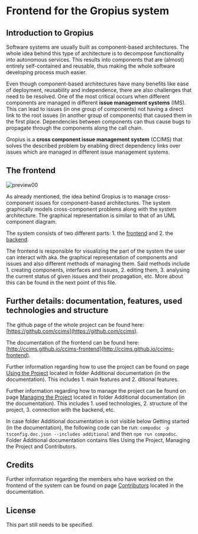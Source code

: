 # Frontend for the Gropius system

## Introduction to Gropius

Software systems are usually built as component-based architectures. The whole idea behind this type of architecture is to decompose functionality into autonomous services. This results into components that are (almost) entirely self-contained and reusable, thus making the whole software developing process much easier.

Even though component-based architectures have many benefits like ease of deployment, reusability and independence, there are also challenges that need to be resolved. One of the most critical occurs when different components are managed in different **issue management systems** (IMS). This can lead to issues (in one group of components) not having a direct link to the root issues (in another group of components) that caused them in the first place. Dependencies between components can thus cause bugs to propagate through the components along the call chain.

Gropius is a **cross component issue management system** (CCIMS) that solves the described problem by enabling direct dependency links over issues which are managed in different issue management systems.

## The frontend

![preview00](https://github.com/ccims/ccims-frontend/blob/documentation/Kliment/Kristina/src/frontend-preview/preview00.png?raw=true)

As already mentioned, the idea behind Gropius is to manage cross-component issues for component-based architectures. The system graphically models cross-component problems along with the system architecture. The graphical representation is similar to that of an UML component diagram.

The system consists of two different parts: 1. the [frontend](https://github.com/ccims/ccims-frontend) and 2. the [backend](https://github.com/ccims/ccims-backend-gql).

The frontend is responsible for visualizing the part of the system the user can interact with aka. the graphical representation of components and issues and also different methods of managing them. Said methods include 1. creating components, interfaces and issues, 2. editing them, 3. analysing the current status of given issues and their propagation, etc. More about this can be found in the next point of this file.

## Further details: documentation, features, used technologies and structure

The github page of the whole project can be found here: [https://github.com/ccims](https://github.com/ccims).

The documentation of the frontend can be found here: [http://ccims.github.io/ccims-frontend](http://ccims.github.io/ccims-frontend).

Further information regarding how to use the project can be found on page [Using the Project](https://ccims.github.io/ccims-frontend/additional-documentation/using-the-project.html) located in folder Additional documentation (in the documentation).
This includes 1. main features and 2. ditional features.

Further information regarding how to manage the project can be found on page [Managing the Project](https://ccims.github.io/ccims-frontend/additional-documentation/managing-the-project.html) located in folder Additional documentation (in the documentation). 
This includes 1. used technologies, 2. structure of the project, 3. connection with the backend, etc.

In case folder Additional documentation is not visible below Getting started (in the documentation), the following code can be run:
`compodoc -p tsconfig.doc.json --includes additional` and then `npm run compodoc`.
Folder Additional documentation contains files Using the Project, Managing the Project and Contributors.

## Credits

Further information regarding the members who have worked on the frontend of the system can be found on page [Contributors](https://ccims.github.io/ccims-frontend/additional-documentation/contributors.html) located in the documentation.

## License

This part still needs to be specified.





